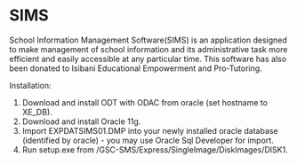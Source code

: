 # SIMS
School Information Management Software(SIMS) is an application designed to make management of school information
and its administrative task more efficient and easily accessible at any particular time.
This software has also been donated to Isibani Educational Empowerment and Pro-Tutoring.

Installation: </br>
1. Download and install ODT with ODAC from oracle (set hostname to XE_DB).</br>
2. Download and install Oracle 11g.</br>
3. Import EXPDATSIMS01.DMP into your newly installed oracle database (identified by oracle) - you may use Oracle Sql Developer for import.</br>
4. Run setup.exe from /GSC-SMS/Express/SingleImage/DiskImages/DISK1.</br>
